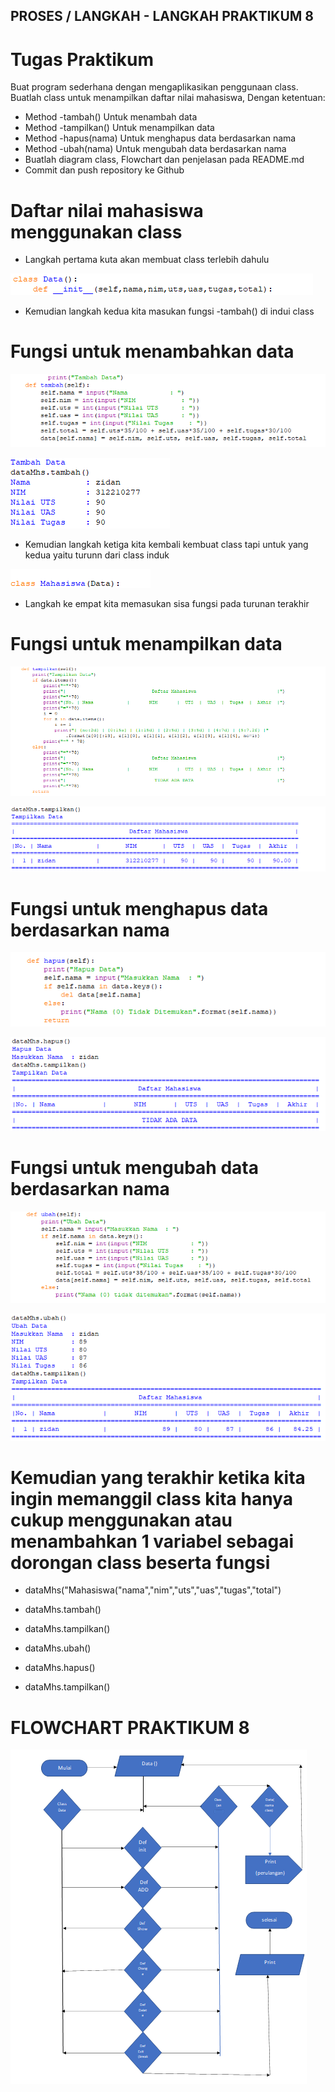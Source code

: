 ## PROSES / LANGKAH - LANGKAH PRAKTIKUM 8

# Tugas Praktikum

Buat program sederhana dengan mengaplikasikan penggunaan class. Buatlah class untuk menampilkan daftar nilai mahasiswa, Dengan ketentuan:

- Method -tambah() Untuk menambah data
- Method -tampilkan() Untuk menampilkan data
- Method -hapus(nama) Untuk menghapus data berdasarkan nama
- Method -ubah(nama) Untuk mengubah data berdasarkan nama
- Buatlah diagram class, Flowchart dan penjelasan pada README.md
- Commit dan push repository ke Github

# Daftar nilai mahasiswa menggunakan class

- Langkah pertama kuta akan membuat class terlebih dahulu 

![gambar1](gambar/gg1.png)

- Kemudian langkah kedua kita masukan fungsi -tambah() di indui class

# Fungsi untuk menambahkan data

![gambar1](gambar/gg2.png)

![gambar1](gambar/gg7.png)

- Kemudian langkah ketiga kita kembali kembuat class tapi untuk yang kedua yaitu turunn dari class induk

![gambar1](gambar/gg3.png)

- Langkah ke empat kita memasukan sisa fungsi pada turunan terakhir

# Fungsi untuk menampilkan data

![gambar1](gambar/gg4.png)

![gambar1](gambar/gg8.png)

# Fungsi untuk menghapus data berdasarkan nama

![gambar1](gambar/gg5.png)

![gambar1](gambar/gg10.png)

# Fungsi untuk mengubah data berdasarkan nama

![gambar1](gambar/gg6.png)

![gambar1](gambar/gg9.png)

# Kemudian yang terakhir ketika kita ingin memanggil class kita hanya cukup menggunakan atau menambahkan 1 variabel sebagai dorongan class beserta fungsi 

- dataMhs("Mahasiswa("nama","nim","uts","uas","tugas","total")

- dataMhs.tambah()

- dataMhs.tampilkan()

- dataMhs.ubah()

- dataMhs.hapus()

- dataMhs.tampilkan()

# FLOWCHART PRAKTIKUM 8

![gambar1](gambar/ok28.png)
